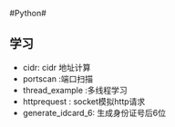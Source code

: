 #Python#
## 学习 ##
- cidr: cidr 地址计算
- portscan :端口扫描
- thread_example :多线程学习
- httprequest : socket模拟http请求
- generate_idcard_6:  生成身份证号后6位
